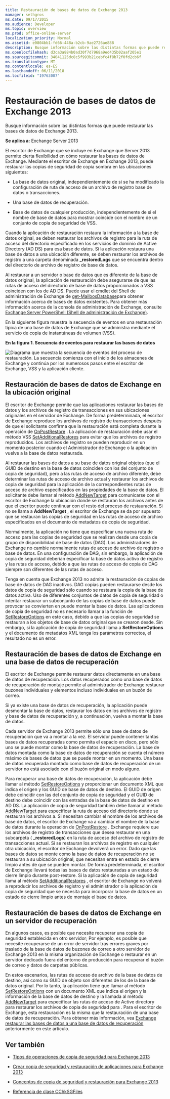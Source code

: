 ```yaml
---
title: Restauración de bases de datos de Exchange 2013
manager: sethgros
ms.date: 09/17/2015
ms.audience: Developer
ms.topic: overview
ms.prod: office-online-server
localization_priority: Normal
ms.assetid: e0804bb1-fd66-448a-b2cb-9ae2726ae888
description: Busque información sobre las distintas formas que puede restaurar las bases de datos de Exchange 2013.
ms.openlocfilehash: d3ca3a884b0ad30f7d7968a9ed435b02aaf205e1
ms.sourcegitcommit: 34041125dc8c5f993b21cebfc4f8b72f0fd2cb6f
ms.translationtype: MT
ms.contentlocale: es-ES
ms.lasthandoff: 06/11/2018
ms.locfileid: "19763007"
---
```

# <a name="restoring-exchange-2013-databases"></a>Restauración de bases de datos de Exchange 2013

Busque información sobre las distintas formas que puede restaurar las bases de datos de Exchange 2013. 
  
**Se aplica a:** Exchange Server 2013 
  
El escritor de Exchange que se incluye en Exchange que Server 2013 permite cierta flexibilidad en cómo restaurar las bases de datos de Exchange. Mediante el escritor de Exchange en Exchange 2013, puede restaurar las copias de seguridad de copia sombra en las ubicaciones siguientes:
  
- La base de datos original, independientemente de si se ha modificado la configuración de ruta de acceso de un archivo de registro base de datos o transacciones.
    
- Una base de datos de recuperación.
    
- Base de datos de cualquier producción, independientemente de si el nombre de base de datos para mostrar coincide con el nombre de un conjunto de copia de seguridad de VSS.
    
Cuando la aplicación de restauración restaura la información a la base de datos original, se deben restaurar los archivos de registro para la ruta de acceso del directorio especificado en los servicios de dominio de Active Directory (AD DS) para esa base de datos. Si la aplicación restaura una base de datos a una ubicación diferente, se deben restaurar los archivos de registro a una carpeta denominada **_restoredLogs** que se encuentra dentro del directorio de archivo de registro de base de datos. 
  
Al restaurar a un servidor o base de datos que es diferente de la base de datos original, la aplicación de restauración debe asegurarse de que las rutas de acceso del directorio de base de datos proporcionados a VSS coinciden con los de AD DS. Puede usar el cmdlet del Shell de administración de Exchange de [get-MailboxDatabase](http://technet.microsoft.com/en-us/library/bb124924%28v=exchg.150%29.aspx)para obtener información acerca de bases de datos existentes. Para obtener más información acerca de la consola de administración de Exchange, consulte [Exchange Server PowerShell (Shell de administración de Exchange)](https://docs.microsoft.com/en-us/powershell/exchange/exchange-server/exchange-management-shell?view=exchange-ps). 
  
En la siguiente figura muestra la secuencia de eventos en una restauración típica de una base de datos de Exchange que se administra mediante el servicio de copia de instantáneas de volumen (VSS).
  
**En la figura 1. Secuencia de eventos para restaurar las bases de datos**

![Diagrama que muestra la secuencia de eventos del proceso de restauración. La secuencia comienza con el inicio de los almacenes de Exchange y continúa por los numerosos pasos entre el escritor de Exchange, VSS y la aplicación cliente.](media/VSS_StoreWriterRestore.gif)
  
## <a name="restoring-exchange-databases-to-the-original-location"></a>Restauración de bases de datos de Exchange en la ubicación original
<a name="bk_OriginalLocation"> </a>

El escritor de Exchange permite que las aplicaciones restaurar las bases de datos y los archivos de registro de transacciones en sus ubicaciones originales en el servidor de Exchange. De forma predeterminada, el escritor de Exchange reproduce los archivos de registro de transacciones después de que el solicitante confirma que la restauración está completa durante la operación de [OnPostRestore](http://msdn.microsoft.com/en-us/library/windows/desktop/aa381566%28v=vs.85%29.aspx) . La aplicación de restauración debe usar el método VSS [SetAdditionalRestores](http://msdn.microsoft.com/en-us/library/windows/desktop/aa382829%28v=vs.85%29.aspx) para evitar que los archivos de registro reproducidos. Los archivos de registro se pueden reproducir en un momento posterior cuando el Administrador de Exchange o la aplicación vuelve a la base de datos restaurada. 
  
Al restaurar las bases de datos a su base de datos original objetos (que el GUID de destino en la base de datos coinciden con los del conjunto de copia de seguridad), pero a las rutas de acceso de archivo diferente, debe determinar las rutas de acceso de archivo actual y restaurar los archivos de copia de seguridad para la aplicación de la correspondientes rutas de acceso de archivo especificados en las propiedades de la base de datos. El solicitante debe llamar al método [AddNewTarget](http://msdn.microsoft.com/en-us/library/windows/desktop/aa382648%28v=vs.85%29.aspx) para comunicarse con el escritor de Exchange la ubicación donde se restauran los archivos antes de que el escritor puede continuar con el resto del proceso de restauración. Si no se llama a **AddNewTarget** , el escritor de Exchange se da por supuesto que se restauran las copias de seguridad en las rutas de acceso de archivo especificados en el documento de metadatos de copia de seguridad. 
  
Normalmente, la aplicación no tiene que especificar una nueva ruta de acceso para las copias de seguridad que se realizan desde una copia de grupo de disponibilidad de base de datos (DAG). Los administradores de Exchange no cambie normalmente rutas de acceso de archivo de registro o base de datos. En una configuración de DAG, sin embargo, la aplicación de copia de seguridad deberían especificar la base de datos activo de registro y las rutas de acceso, debido a que las rutas de acceso de copia de DAG siempre son diferentes de las rutas de acceso.
  
Tenga en cuenta que Exchange 2013 no admite la restauración de copias de base de datos de DAG inactivos. DAG copias pueden restaurarse desde los datos de copia de seguridad sólo cuando se restaura la copia de la base de datos activa. Uso de diferentes conjuntos de datos de copia de seguridad o intentar restaurar un subconjunto de las copias de base de datos puede provocar se convierten en puede montar la base de datos. Las aplicaciones de copia de seguridad no es necesario llamar a la función de [SetRestoreOptions](http://msdn.microsoft.com/en-us/library/windows/desktop/aa382856%28v=vs.85%29.aspx) en este caso, debido a que las copias de seguridad se restauran a los objetos de base de datos original que se crearon desde. Sin embargo, si la aplicación de copia de seguridad llama a **SetRestoreOptions** y el documento de metadatos XML tenga los parámetros correctos, el resultado no es un error. 
  
## <a name="restoring-exchange-databases-to-a-recovery-database"></a>Restauración de bases de datos de Exchange en una base de datos de recuperación
<a name="bk_RecoveryDatabase"> </a>

El escritor de Exchange permite restaurar datos directamente en una base de datos de recuperación. Los datos recuperados como una base de datos de recuperación de montaje permite al administrador de Exchange restaurar buzones individuales y elementos incluso individuales en un buzón de correo.
  
Si ya existe una base de datos de recuperación, la aplicación puede desmontar la base de datos, restaurar los datos en los archivos de registro y base de datos de recuperación y, a continuación, vuelva a montar la base de datos.
  
Cada servidor de Exchange 2013 permite sólo una base de datos de recuperación que va a montar a la vez. El servidor puede contener tantas bases de datos recuperadas como permita el espacio en disco, pero sólo uno se puede montar como la base de datos de recuperación. La base de datos montada como la base de datos de recuperación se cuenta el número máximo de bases de datos que se puede montar en un momento. Una base de datos recuperada montado como base de datos de recuperación de un servidor no está asociado con el buzón original en modo alguno.
  
Para recuperar una base de datos de recuperación, la aplicación debe llamar al método [SetRestoreOptions](http://msdn.microsoft.com/en-us/library/windows/desktop/aa382856%28v=vs.85%29.aspx) y proporcionar un documento XML que indica el origen y los GUID de base de datos de destino. El GUID de origen debe coincidir con las del conjunto de copia de seguridad y el GUID de destino debe coincidir con las entradas de la base de datos de destino en AD DS. La aplicación de copia de seguridad también debe llamar al método [AddNewTarget](http://msdn.microsoft.com/en-us/library/windows/desktop/aa382648%28v=vs.85%29.aspx) para especificar la ruta de acceso del directorio donde se restauran los archivos a. Si necesitan cambiar el nombre de los archivos de base de datos, el escritor de Exchange va a cambiar el nombre de la base de datos durante la operación de [OnPostRestore](http://msdn.microsoft.com/en-us/library/windows/desktop/aa381566%28v=vs.85%29.aspx) . Exchange requiere que los archivos de registro de transacciones que desea restaurar en una subcarpeta ( **_restoredLogs**) en la ruta de acceso del archivo de registro de transacciones actual. Si se restauran los archivos de registro en cualquier otra ubicación, el escritor de Exchange devolverá un error. Dado que las bases de datos se monte como la base de datos de recuperación no se restauran a su ubicación original, que necesitan entra en estado de cierre limpio antes de que se pueden montar. De forma predeterminada, el escritor de Exchange llevará todas las bases de datos restauradas a un estado de cierre limpio durante post-restore. Si la aplicación de copia de seguridad llama al método [SetAdditionalRestores](http://msdn.microsoft.com/en-us/library/windows/desktop/aa382829%28v=vs.85%29.aspx) , el escritor de Exchange no volverá a reproducir los archivos de registro y el administrador o la aplicación de copia de seguridad que se necesita para incorporar la base de datos en un estado de cierre limpio antes de montaje el base de datos. 
  
## <a name="restoring-exchange-databases-to-a-recovery-server"></a>Restauración de bases de datos de Exchange en un servidor de recuperación
<a name="bk_RecoveryServer"> </a>

En algunos casos, es posible que necesite recuperar una copia de seguridad establecida en otro servidor; Por ejemplo, es posible que necesite recuperarse de un error de servidor tras errores graves por traslado de la base de datos de buzones de correo a otro servidor de Exchange 2013 en la misma organización de Exchange o restaurar en un servidor dedicado fuera del entorno de producción para recuperar el buzón de correo y datos de carpetas públicas. 
  
En estos escenarios, las rutas de acceso de archivo de la base de datos de destino, así como su GUID de objeto son diferentes de los de la base de datos original. Por lo tanto, la aplicación tiene que llamar al método [SetRestoreOptions](http://msdn.microsoft.com/en-us/library/windows/desktop/aa382856%28v=vs.85%29.aspx) con un documento XML que indica el origen y la información de la base de datos de destino y la llamada al método [AddNewTarget](http://msdn.microsoft.com/en-us/library/windows/desktop/aa382648%28v=vs.85%29.aspx) para especificar las rutas de acceso de Active directory para restaurar los archivos de copia de seguridad para . Para el escritor de Exchange, esta restauración es la misma que la restauración de una base de datos de recuperación. Para obtener más información, vea [Exchange restaurar las bases de datos a una base de datos de recuperación](restoring-exchange-2013-databases.md#bk_RecoveryDatabase) anteriormente en este artículo. 
  
## <a name="see-also"></a>Ver también
<a name="bk_AdditionalResources"> </a>

- [Tipos de operaciones de copia de seguridad para Exchange 2013](types-of-backup-operations-for-exchange-2013.md)
    
- [Crear copia de seguridad y restauración de aplicaciones para Exchange 2013](build-backup-and-restore-applications-for-exchange-2013.md)
    
- [Conceptos de copia de seguridad y restauración para Exchange 2013](backup-and-restore-concepts-for-exchange-2013.md)
    
- [Referencia de clase CChkSGFiles](cchksgfiles-class-reference.md)
    

